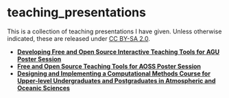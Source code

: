 # teaching_presentations

This is a collection of teaching presentations I have given. Unless otherwise indicated, these are released under [CC BY-SA 2.0](https://creativecommons.org/licenses/by-sa/2.0/legalcode).

* **[Developing Free and Open Source Interactive Teaching Tools for AGU Poster Session](./foss_teaching_tools_agu/ENelson_teaching_poster_agu.pdf)**
* **[Free and Open Source Teaching Tools for AOSS Poster Session](./foss_teaching_tools_aoss/TeachingWebToolsPoster.pdf)**
* **[Designing and Implementing a Computational Methods Course for Upper-level Undergraduates and Postgraduates in Atmospheric and Oceanic Sciences](./computational_methods_course_agu/ENelson_education_AGU_2017.pdf)**
